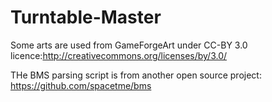 # Turntable-Master

Some arts are used from GameForgeArt under CC-BY 3.0 licence:http://creativecommons.org/licenses/by/3.0/

THe BMS parsing script is from another open source project: https://github.com/spacetme/bms
